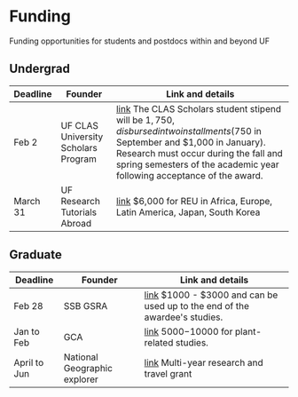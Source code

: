 # Funding
Funding opportunities for students and postdocs within and beyond UF

## Undergrad

| Deadline  | Founder | Link and details |
| ------------- | ------------- | ------------- |
| Feb 2  | UF CLAS University Scholars Program  | [link](https://clas.ufl.edu/undergraduate/clas-university-scholars/) The CLAS Scholars student stipend will be $1,750, disbursed in two installments ($750 in September and $1,000 in January). Research must occur during the fall and spring semesters of the academic year following acceptance of the award. |
| March 31  | UF Research Tutorials Abroad  | [link](https://nam10.safelinks.protection.outlook.com/?url=https%3A%2F%2Fufl.us13.list-manage.com%2Ftrack%2Fclick%3Fu%3D9a6a802dfde66f70f41b5f8b0%26id%3Dfebf21672a%26e%3Daf2b84c259&data=05%7C02%7Ccail%40ufl.edu%7Ca8b39e7e7b174e0336e708dd55afaab3%7C0d4da0f84a314d76ace60a62331e1b84%7C0%7C0%7C638760935176888529%7CUnknown%7CTWFpbGZsb3d8eyJFbXB0eU1hcGkiOnRydWUsIlYiOiIwLjAuMDAwMCIsIlAiOiJXaW4zMiIsIkFOIjoiTWFpbCIsIldUIjoyfQ%3D%3D%7C0%7C%7C%7C&sdata=IJjpX6DyUSziDlYuEQPGbaZNWkoiYg3dbd4aoFirnts%3D&reserved=0) $6,000 for REU in Africa, Europe, Latin America, Japan, South Korea|

## Graduate
| Deadline  | Founder | Link and details |
| ------------- | ------------- | ------------- |
| Feb 28  | SSB GSRA  | [link](https://www.systbio.org/graduate-student-research-awards.html#:~:text=The%20Society%20of%20Systematic%20Biologists,field%20collection%20sites%20or%20museums) $1000 - $3000 and can be used up to the end of the awardee's studies. |
| Jan to Feb  | GCA  | [link](https://www.gcamerica.org/scholarships/apply) $5000-$10000 for plant-related studies. |
| April to Jun  | National Geographic explorer  | [link](https://www.nationalgeographic.org/society/grants-and-investments/) Multi-year research and travel grant|

